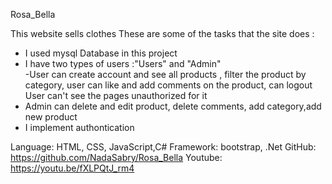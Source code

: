 Rosa_Bella

This website sells clothes
These are some of the tasks that the site does :
- I used mysql Database in this project
- I have two types of users :"Users" and "Admin"  
-User can create account and see all products , filter the product by category, user can like and add comments on the product, can logout 
User can't see the pages unauthorized for it 
- Admin can delete and edit product, delete comments, add category,add new product 
- I implement authontication 


Language: HTML, CSS, JavaScript,C#
Framework: bootstrap, .Net
GitHub: https://github.com/NadaSabry/Rosa_Bella
Youtube: https://youtu.be/fXLPQtJ_rm4
